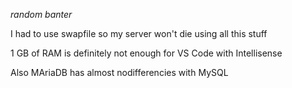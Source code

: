 *random banter*

I had to use swapfile so my server won't die using all this stuff

1 GB of RAM is definitely not enough for VS Code with Intellisense

Also MAriaDB has almost nodifferencies with MySQL